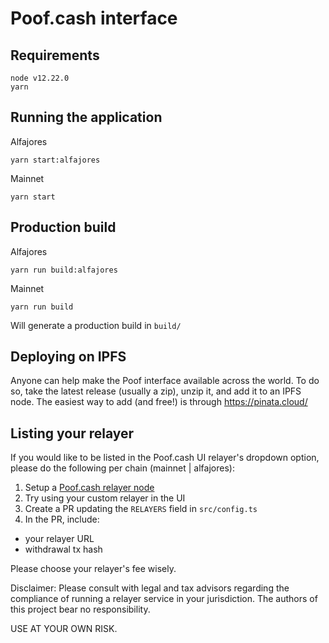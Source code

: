 # Poof.cash interface

## Requirements

```
node v12.22.0
yarn
```

## Running the application

Alfajores

```
yarn start:alfajores
```

Mainnet

```
yarn start
```

## Production build

Alfajores

```
yarn run build:alfajores
```

Mainnet

```
yarn run build
```

Will generate a production build in `build/`

## Deploying on IPFS

Anyone can help make the Poof interface available across the world. To do so, take the latest release (usually a zip), unzip it, and add it to an IPFS node. The easiest way to add (and free!) is through https://pinata.cloud/

## Listing your relayer

If you would like to be listed in the Poof.cash UI relayer's dropdown option, please do the following per chain (mainnet | alfajores):

1. Setup a [Poof.cash relayer node](https://github.com/poofcash/poof-relayer)
2. Try using your custom relayer in the UI
3. Create a PR updating the `RELAYERS` field in `src/config.ts`
4. In the PR, include:

- your relayer URL
- withdrawal tx hash

Please choose your relayer's fee wisely.

Disclaimer: Please consult with legal and tax advisors regarding the compliance of running a relayer service in your jurisdiction. The authors of this project bear no responsibility.

USE AT YOUR OWN RISK.
